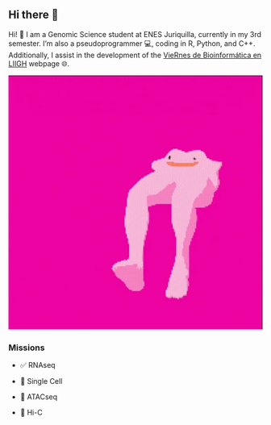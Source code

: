 ## Hi there 👋

Hi! 👋 I am a Genomic Science student at ENES Juriquilla, currently in my 3rd semester. I’m also a pseudoprogrammer 💻, coding in R, Python, and C++. Additionally, I assist in the development of the [VieRnes de Bioinformática en LIIGH](https://viernesbioinformatica.github.io/) webpage 🌐.

![](images/giphy.gif)

### Missions

-   ✅ RNAseq

-   🔴 Single Cell

-   🔴 ATACseq

-   🔴 Hi-C
